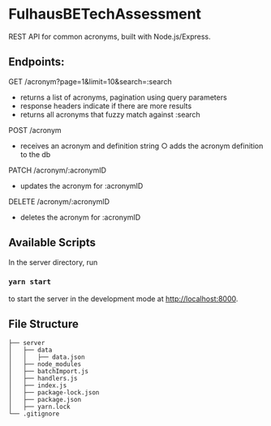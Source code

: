 # FulhausBETechAssessment

REST API for common acronyms, built with Node.js/Express. 


## Endpoints:

GET /acronym?page=1&limit=10&search=:search
  - returns a list of acronyms, pagination using query parameters 
  - response headers indicate if there are more results
  - returns all acronyms that fuzzy match against :search
  
POST /acronym
  - receives an acronym and definition string ○ adds the acronym definition to the db
  
PATCH /acronym/:acronymID
  - updates the acronym for :acronymID
  
DELETE /acronym/:acronymID
  - deletes the acronym for :acronymID
  

## Available Scripts

In the server directory, run 

### `yarn start`

to start the server in the development mode at [http://localhost:8000](http://localhost:8000).


## File Structure
```
├── server
│   ├── data
│   │   ├── data.json
│   ├── node_modules
│   ├── batchImport.js
│   ├── handlers.js
│   ├── index.js
│   ├── package-lock.json
│   ├── package.json
│   ├── yarn.lock
└── .gitignore
```
